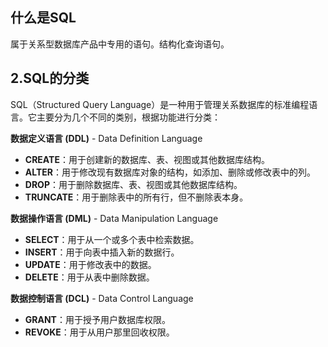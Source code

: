 ## 什么是SQL

属于关系型数据库产品中专用的语句。结构化查询语句。

## 2.SQL的分类

SQL（Structured Query Language）是一种用于管理关系数据库的标准编程语言。它主要分为几个不同的类别，根据功能进行分类：

**数据定义语言 (DDL)** - Data Definition Language

- **CREATE**：用于创建新的数据库、表、视图或其他数据库结构。
- **ALTER**：用于修改现有数据库对象的结构，如添加、删除或修改表中的列。
- **DROP**：用于删除数据库、表、视图或其他数据库结构。
- **TRUNCATE**：用于删除表中的所有行，但不删除表本身。

**数据操作语言 (DML)** - Data Manipulation Language

- **SELECT**：用于从一个或多个表中检索数据。
- **INSERT**：用于向表中插入新的数据行。
- **UPDATE**：用于修改表中的数据。
- **DELETE**：用于从表中删除数据。

**数据控制语言 (DCL)** - Data Control Language

- **GRANT**：用于授予用户数据库权限。
- **REVOKE**：用于从用户那里回收权限。
